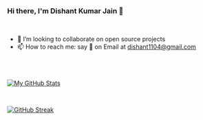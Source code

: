 ### Hi there, I'm Dishant Kumar Jain 👋


<br>


- 👯 I’m looking to collaborate on open source projects
- 📫 How to reach me: say 👋 on Email at dishant1104@gmail.com

<br> 

<br> 


[![My GitHub Stats](https://github-readme-stats.vercel.app/api/?username=dishant145&count_private=true&theme=tokyonight&showicons=true)](https://github.com/Dishant145)

<br>

[![GitHub Streak](https://github-readme-streak-stats.herokuapp.com/?user=Dishant145&theme=dark)](https://github.com/Dishant145)


